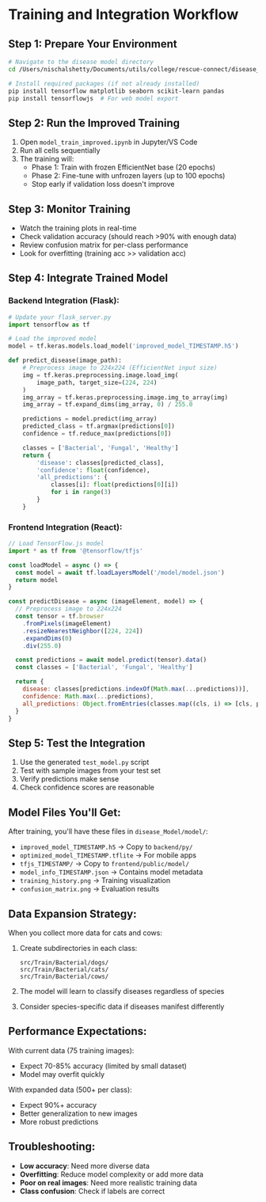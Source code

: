 # Training and Integration Workflow

## Step 1: Prepare Your Environment

```bash
# Navigate to the disease model directory
cd /Users/nischalshetty/Documents/utils/college/rescue-connect/disease_Model

# Install required packages (if not already installed)
pip install tensorflow matplotlib seaborn scikit-learn pandas
pip install tensorflowjs  # For web model export
```

## Step 2: Run the Improved Training

1. Open `model_train_improved.ipynb` in Jupyter/VS Code
2. Run all cells sequentially
3. The training will:
   - Phase 1: Train with frozen EfficientNet base (20 epochs)
   - Phase 2: Fine-tune with unfrozen layers (up to 100 epochs)
   - Stop early if validation loss doesn't improve

## Step 3: Monitor Training

- Watch the training plots in real-time
- Check validation accuracy (should reach >90% with enough data)
- Review confusion matrix for per-class performance
- Look for overfitting (training acc >> validation acc)

## Step 4: Integrate Trained Model

### Backend Integration (Flask):

```python
# Update your flask_server.py
import tensorflow as tf

# Load the improved model
model = tf.keras.models.load_model('improved_model_TIMESTAMP.h5')

def predict_disease(image_path):
    # Preprocess image to 224x224 (EfficientNet input size)
    img = tf.keras.preprocessing.image.load_img(
        image_path, target_size=(224, 224)
    )
    img_array = tf.keras.preprocessing.image.img_to_array(img)
    img_array = tf.expand_dims(img_array, 0) / 255.0

    predictions = model.predict(img_array)
    predicted_class = tf.argmax(predictions[0])
    confidence = tf.reduce_max(predictions[0])

    classes = ['Bacterial', 'Fungal', 'Healthy']
    return {
        'disease': classes[predicted_class],
        'confidence': float(confidence),
        'all_predictions': {
            classes[i]: float(predictions[0][i])
            for i in range(3)
        }
    }
```

### Frontend Integration (React):

```javascript
// Load TensorFlow.js model
import * as tf from '@tensorflow/tfjs'

const loadModel = async () => {
  const model = await tf.loadLayersModel('/model/model.json')
  return model
}

const predictDisease = async (imageElement, model) => {
  // Preprocess image to 224x224
  const tensor = tf.browser
    .fromPixels(imageElement)
    .resizeNearestNeighbor([224, 224])
    .expandDims(0)
    .div(255.0)

  const predictions = await model.predict(tensor).data()
  const classes = ['Bacterial', 'Fungal', 'Healthy']

  return {
    disease: classes[predictions.indexOf(Math.max(...predictions))],
    confidence: Math.max(...predictions),
    all_predictions: Object.fromEntries(classes.map((cls, i) => [cls, predictions[i]])),
  }
}
```

## Step 5: Test the Integration

1. Use the generated `test_model.py` script
2. Test with sample images from your test set
3. Verify predictions make sense
4. Check confidence scores are reasonable

## Model Files You'll Get:

After training, you'll have these files in `disease_Model/model/`:

- `improved_model_TIMESTAMP.h5` → Copy to `backend/py/`
- `optimized_model_TIMESTAMP.tflite` → For mobile apps
- `tfjs_TIMESTAMP/` → Copy to `frontend/public/model/`
- `model_info_TIMESTAMP.json` → Contains model metadata
- `training_history.png` → Training visualization
- `confusion_matrix.png` → Evaluation results

## Data Expansion Strategy:

When you collect more data for cats and cows:

1. Create subdirectories in each class:

   ```
   src/Train/Bacterial/dogs/
   src/Train/Bacterial/cats/
   src/Train/Bacterial/cows/
   ```

2. The model will learn to classify diseases regardless of species

3. Consider species-specific data if diseases manifest differently

## Performance Expectations:

With current data (75 training images):

- Expect 70-85% accuracy (limited by small dataset)
- Model may overfit quickly

With expanded data (500+ per class):

- Expect 90%+ accuracy
- Better generalization to new images
- More robust predictions

## Troubleshooting:

- **Low accuracy**: Need more diverse data
- **Overfitting**: Reduce model complexity or add more data
- **Poor on real images**: Need more realistic training data
- **Class confusion**: Check if labels are correct
